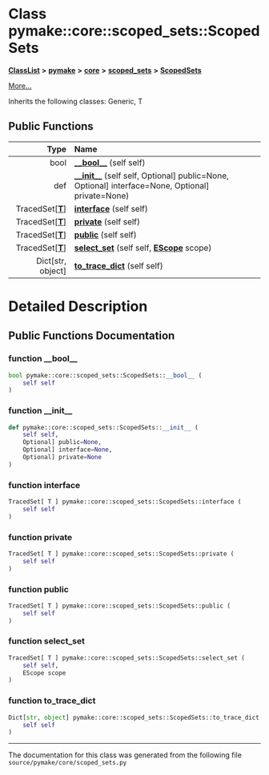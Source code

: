 
# Class pymake::core::scoped\_sets::ScopedSets



[**ClassList**](annotated.md) **>** [**pymake**](namespacepymake.md) **>** [**core**](namespacepymake_1_1core.md) **>** [**scoped\_sets**](namespacepymake_1_1core_1_1scoped__sets.md) **>** [**ScopedSets**](classpymake_1_1core_1_1scoped__sets_1_1ScopedSets.md)



[More...](#detailed-description)




Inherits the following classes: Generic,  T












## Public Functions

| Type | Name |
| ---: | :--- |
|  bool | [**\_\_bool\_\_**](#function-__bool__) (self self) <br> |
|  def | [**\_\_init\_\_**](#function-__init__) (self self, Optional] public=None, Optional] interface=None, Optional] private=None) <br> |
|  TracedSet[[**T**](namespacepymake_1_1core_1_1scoped__sets.md#variable-t)] | [**interface**](#function-interface) (self self) <br> |
|  TracedSet[[**T**](namespacepymake_1_1core_1_1scoped__sets.md#variable-t)] | [**private**](#function-private) (self self) <br> |
|  TracedSet[[**T**](namespacepymake_1_1core_1_1scoped__sets.md#variable-t)] | [**public**](#function-public) (self self) <br> |
|  TracedSet[[**T**](namespacepymake_1_1core_1_1scoped__sets.md#variable-t)] | [**select\_set**](#function-select_set) (self self, [**EScope**](classpymake_1_1common_1_1scope_1_1EScope.md) scope) <br> |
|  Dict[str, object] | [**to\_trace\_dict**](#function-to_trace_dict) (self self) <br> |








# Detailed Description


 


    
## Public Functions Documentation


### function \_\_bool\_\_ 


```Python
bool pymake::core::scoped_sets::ScopedSets::__bool__ (
    self self
) 
```



 


        

### function \_\_init\_\_ 


```Python
def pymake::core::scoped_sets::ScopedSets::__init__ (
    self self,
    Optional] public=None,
    Optional] interface=None,
    Optional] private=None
) 
```



 


        

### function interface 


```Python
TracedSet[ T ] pymake::core::scoped_sets::ScopedSets::interface (
    self self
) 
```



 


        

### function private 


```Python
TracedSet[ T ] pymake::core::scoped_sets::ScopedSets::private (
    self self
) 
```



 


        

### function public 


```Python
TracedSet[ T ] pymake::core::scoped_sets::ScopedSets::public (
    self self
) 
```



 


        

### function select\_set 


```Python
TracedSet[ T ] pymake::core::scoped_sets::ScopedSets::select_set (
    self self,
    EScope scope
) 
```



 


        

### function to\_trace\_dict 


```Python
Dict[str, object] pymake::core::scoped_sets::ScopedSets::to_trace_dict (
    self self
) 
```



 


        

------------------------------
The documentation for this class was generated from the following file `source/pymake/core/scoped_sets.py`
